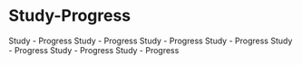 # Study-Progress
Study - Progress
Study - Progress
Study - Progress
Study - Progress
Study - Progress
Study - Progress
Study - Progress
